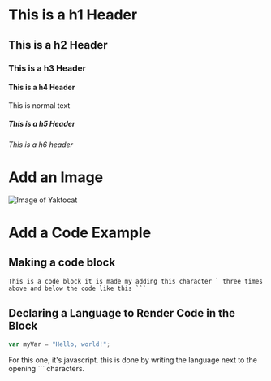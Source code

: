 # This is a h1 Header
## This is a h2 Header
### This is a h3 Header
#### This is a h4 Header
This is normal text
##### This is a h5 Header
###### This is a h6 header

# Add an Image
![Image of Yaktocat](https://octodex.github.com/images/yaktocat.png)

# Add a Code Example
## Making a code block
```
This is a code block it is made my adding this character ` three times above and below the code like this ```
```
## Declaring a Language to Render Code in the Block
``` javascript
var myVar = "Hello, world!";
```
For this one, it's javascript. this is done by writing the language next to the opening ``` characters.
